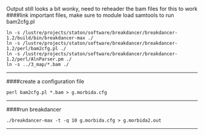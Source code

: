 Output still looks a bit wonky, need to reheader the bam files for this to work
####link important files, make sure to module load samtools to run bam2cfg.pl
```
ln -s /lustre/projects/staton/software/breakdancer/breakdancer-1.2/build/bin/breakdancer-max ./
ln -s /lustre/projects/staton/software/breakdancer/breakdancer-1.2/perl/bam2cfg.pl ./
ln -s /lustre/projects/staton/software/breakdancer/breakdancer-1.2/perl/AlnParser.pm ./
ln -s ../3_map/*.bam ./
```
---
####create a configuration file
```
perl bam2cfg.pl *.bam > g.morbida.cfg
```
---
####run breakdancer
```
./breakdancer-max -t -q 10 g.morbida.cfg > g.morbida2.out
```
---
